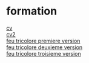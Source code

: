 # formation
<html lang="en">
<head>
    <meta charset="UTF-8">
    <meta name="viewport" content="width=device-width, initial-scale=1.0">
    <meta http-equiv="X-UA-Compatible" content="ie=edge">
    <title>Document</title>
    <style>
        a{
        display : inline-block;
        }
    </style>
</head>
<body>
    <a href="https://niconwo.github.io/formation/cv/">cv</a>
    <br>
    <a href="https://niconwo.github.io/formation/cv2/">cv2</a>
    <br>
       <a href="https://niconwo.github.io/formation/feu/index1.html">feu tricolore premiere version </a>
    <br>
      <a href="https://niconwo.github.io/formation/feu/index2.html">feu tricolore deuxieme version </a>
    <br>
<a href="https://niconwo.github.io/formation/feu/index3.html">feu tricolore troisieme version </a>
    
    
</body>
</html>

